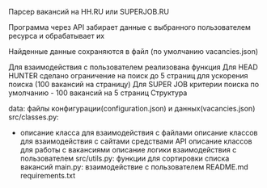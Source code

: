 Парсер вакансий на HH.RU или SUPERJOB.RU

Программа через API забирает данные с выбранного пользователем ресурсa и обрабатывает их

Найденные данные сохраняются в файл (по умолчанию vacancies.json)

Для взаимодействия с пользователем реализована функция
Для HEAD HUNTER сделано ограничение на поиск до 5 страниц для ускорения поиска (100 вакансий на страницу)
Для SUPER JOB критерии поиска по умолчанию - 100 вакансий на 5 страниц
Структура

data: файлы конфигурации(configuration.json) и данных(vacancies.json)
src/classes.py: 
* описание класса для взаимодействия с файлами
описание классов для взаимодействия с сайтами средствами API
описание классов для работы с вакансиями
описание логики взаимодействия с пользователем
src/utils.py: функции для сортировки списка вакансий
main.py: взаимодействие с пользователем
README.md
requirements.txt
